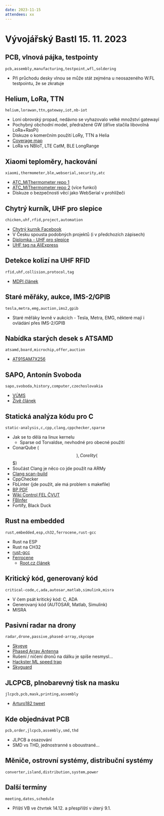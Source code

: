 ```yaml
---
date: 2023-11-15
attendees: xx
---
```


# Vývojářský Bastl 15. 11. 2023

## PCB, vlnová pájka, testpointy
`pcb,assembly,manufacturing,testpoint,wfl,soldering`
- Při průchodu desky vlnou se může stát zejména u neosazeného W.FL testpointu, že se zkratuje

## Helium, LoRa, TTN
`helium,lorawan,ttn,gateway,iot,nb-iot`
- Loni obrovský propad, nedávno se vyhazovalo velké množství gatewayí
- Pochybný obchodní model, předražené GW (dříve stačila libovolná LoRa+RasPi)
- Diskuze o komerčním použití LoRy, TTN a Helia
- [Coverage map](https://coveragemap.net/)
- LoRa vs NBIoT, LTE CatM, BLE LongRange

## Xiaomi teploměry, hackování
`xiaomi,thermometer,ble,webserial,security,atc`
- [ATC_MiThermometer repo 1](https://github.com/atc1441/ATC_MiThermometer)
- [ATC_MiThermometer repo 2](https://github.com/pvvx/ATC_MiThermometer) (více funkcí)
- Diskuze o bezpečnosti věcí jako WebSerial v prohlížeči

## Chytrý kurník, UHF pro slepice
`chicken,uhf,rfid,project,automation`
- [Chytrý kurník Facebook](https://www.facebook.com/ChytryKurnik)
- V Česku spousta podobných projektů (i v předchozích zápisech)
- [Diplomka - UHF pro slepice](https://dspace.tul.cz/server/api/core/bitstreams/487105a3-7232-415e-84bc-14b044ca7249/content)
- [UHF tag na AliExpress](https://www.aliexpress.com/item/1005002318781936.html)

## Detekce kolizí na UHF RFID
`rfid,uhf,collision,protocol,tag`
- [MDPI článek](https://www.mdpi.com/2076-3417/8/8/1282)

## Staré měřáky, aukce, IMS-2/GPIB
`tesla,metra,emg,auction,ims2,gpib`
- Staré měřáky levně v aukcích - Tesla, Metra, EMG, některé mají i ovládání přes IMS-2/GPIB

## Nabídka starých desek s ATSAMD
`atsamd,board,microchip,offer,auction`
- [AT91SAM7X256](https://www.microchip.com/en-us/product/at91sam7x256)

## SAPO, Antonín Svoboda
`sapo,svoboda,history,computer,czechoslovakia`
- [VÚMS](https://vums.datacom.cz/)
- [Živě článek](https://www.zive.cz/clanky/pocitace-na-vodu-cela-desetileti-prekonavaly-elektroniku-pracovaly-i-v-ceskoslovensku/sc-3-a-220991/default.aspx)

## Statická analýza kódu pro C
`static-analysis,c,cpp,clang,cppchecker,sparse`
- Jak se to dělá na linux kernelu
  - Sparse od Torvaldse, nevhodné pro obecné použití
- ConarQube ($$), Corelity ($$$)
- Součást Clang je něco co jde použít na ARMy
- [Clang scan-build](https://clang-analyzer.llvm.org/scan-build.html)
- CppChecker
- FbLinter (jde použít, ale má problem s makefile)
- [BP PDF](https://is.muni.cz/th/pngje/bp.pdf)
- [Wiki Control FEL ČVUT](https://wiki.control.fel.cvut.cz/mediawiki/index.php/Dp_448_cz)
- [FBInfer](https://fbinfer.com/)
- Fortify, Black Duck

## Rust na embedded
`rust,embedded,esp,ch32,ferrocene,rust-gcc`
- Rust na ESP
- Rust na CH32
- [rust-gcc](https://rust-gcc.github.io/)
- [Ferrocene](https://ferrous-systems.com/ferrocene/)
  - [Root.cz článek](https://www.root.cz/clanky/rust-programovaci-jazyk-do-aut-vlaku-a-letadel/)

## Kritický kód, generovaný kód
`critical-code,c,ada,autosar,matlab,simulink,misra`
- V čem psát kritický kód: C, ADA
- Generovaný kód (AUTOSAR, Matlab, Simulink)
- MISRA

## Pasivní radar na drony
`radar,drone,passive,phased-array,skycope`
- [Skyeye](https://www.skycope.com/products/skyeye)
- [Phased Array Antenna](https://www.radartutorial.eu/06.antennas/Phased%20Array%20Antenna.en.html)
- Rušení / ničení dronů na dálku je spíše nesmysl…
- [Hackster ML speed trap](https://www.hackster.io/rob-lauer/busted-create-an-ml-powered-speed-trap-b1e5d1)
- [Skyguard](https://www.skycope.com/products/skyguard)

## JLCPCB, plnobarevný tisk na masku
`jlcpcb,pcb,mask,printing,assembly`
- [Arturo182 tweet](https://twitter.com/arturo182/status/1722076579235340442)

## Kde objednávat PCB
`pcb,order,jlcpcb,assembly,smd,thd`
- JLPCB a osazování
- SMD vs THD, jednostranné s oboustrané…

## Měniče, ostrovní systémy, distribuční systémy
`converter,island,distribution,system,power`

## Další termíny
`meeting,dates,schedule`
- Příští VB ve čtvrtek 14.12. a přespříští v úterý 9.1.
